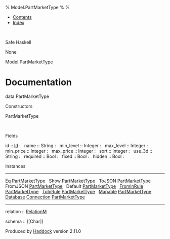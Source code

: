 % Model.PartMarketType
% 
% 

-   [Contents](index.html)
-   [Index](doc-index.html)

 

Safe Haskell

None

Model.PartMarketType

Documentation
=============

data PartMarketType

Constructors

PartMarketType

 

Fields

id :: [Id](Model-General.html#t:Id)
:    
name :: String
:    
min\_level :: Integer
:    
max\_level :: Integer
:    
min\_price :: Integer
:    
max\_price :: Integer
:    
sort :: Integer
:    
use\_3d :: String
:    
required :: Bool
:    
fixed :: Bool
:    
hidden :: Bool
:    

Instances

  ------------------------------------------------------------------------------------------------------------------------------------------------------------ ---
  Eq [PartMarketType](Model-PartMarketType.html#t:PartMarketType)                                                                                               
  Show [PartMarketType](Model-PartMarketType.html#t:PartMarketType)                                                                                             
  ToJSON [PartMarketType](Model-PartMarketType.html#t:PartMarketType)                                                                                           
  FromJSON [PartMarketType](Model-PartMarketType.html#t:PartMarketType)                                                                                         
  Default [PartMarketType](Model-PartMarketType.html#t:PartMarketType)                                                                                          
  [FromInRule](Data-InRules.html#t:FromInRule) [PartMarketType](Model-PartMarketType.html#t:PartMarketType)                                                     
  [ToInRule](Data-InRules.html#t:ToInRule) [PartMarketType](Model-PartMarketType.html#t:PartMarketType)                                                         
  [Mapable](Model-General.html#t:Mapable) [PartMarketType](Model-PartMarketType.html#t:PartMarketType)                                                          
  [Database](Model-General.html#t:Database) [Connection](Data-SqlTransaction.html#t:Connection) [PartMarketType](Model-PartMarketType.html#t:PartMarketType)    
  ------------------------------------------------------------------------------------------------------------------------------------------------------------ ---

relation :: [RelationM](Data-Relation.html#t:RelationM)

schema :: [[Char]]

Produced by [Haddock](http://www.haskell.org/haddock/) version 2.11.0
